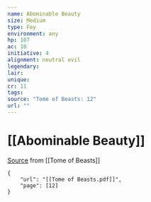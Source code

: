 ```yaml
---
name: Abominable Beauty
size: Medium
type: Fey
environment: any
hp: 187
ac: 18
initiative: 4
alignment: neutral evil
legendary: 
lair: 
unique: 
cr: 11
tags: 
source: "Tome of Beasts: 12"
url: ""
---
```

# [[Abominable Beauty]]

[Source](zotero://open-pdf/library/items/ULEQWHJM?page=12) from [[Tome of Beasts]]

```pdf
{
	"url": "[[Tome of Beasts.pdf]]",
	"page": [12]
}
```

